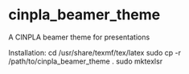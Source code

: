 cinpla_beamer_theme
===================

A CINPLA beamer theme for presentations

Installation:
cd /usr/share/texmf/tex/latex
sudo cp -r /path/to/cinpla_beamer_theme .
sudo mktexlsr
